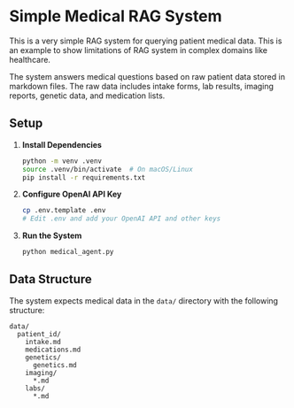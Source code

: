 # Simple Medical RAG System

This is a very simple RAG system for querying patient medical data. This is an example to show limitations of RAG system in complex domains like healthcare.

The system answers medical questions based on raw patient data stored in markdown files. The raw data includes intake forms, lab results, imaging reports, genetic data, and medication lists.

## Setup

1. **Install Dependencies**
   ```bash
   python -m venv .venv
   source .venv/bin/activate  # On macOS/Linux
   pip install -r requirements.txt
   ```

2. **Configure OpenAI API Key**
   ```bash
   cp .env.template .env
   # Edit .env and add your OpenAI API and other keys
   ```

3. **Run the System**
   ```bash
   python medical_agent.py
   ```

## Data Structure

The system expects medical data in the `data/` directory with the following structure:
```
data/
  patient_id/
    intake.md
    medications.md
    genetics/
      genetics.md
    imaging/
      *.md
    labs/
      *.md
```